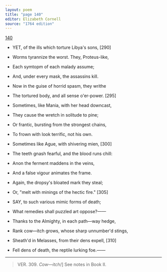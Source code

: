 ```yaml
---
layout: poem
title: "page 140"
editor: Elizabeth Cornell
source: "1764 edition"
---
```



[140]()

- YET, of the ills which torture Libya's sons, [290]
- Worms tyrannize the worst. They, Proteus-like,
- Each symtopm of each malady assume;
- And, under every mask, the assassins kill.
- Now in the guise of horrid spasm, they writhe
- The tortured body, and all sense o'er-power. [295]
- Sometimes, like Mania, with her head downcast,
- They cause the wretch in solitude to pine;
- Or frantic, bursting from the strongest chains,
- To frown with look terrific, not his own.
- Sometimes like Ague, with shivering mien, [300]
- The teeth gnash fearful, and the blood runs chill:
- Anon the ferment maddens in the veins,
- And a false vigour animates the frame.
- Again, the dropsy's bloated mark they steal;
- Or, "melt with minings of the hectic fire." [305]

- SAY, to such various mimic forms of death;
- What remedies shall puzzled art oppose?——
- Thanks to the Almighty, in each path—way hedge,
- Rank cow—itch grows, whose sharp unnumber'd stings,
- Sheath'd in Melasses, from their dens expell, [310] <!--[Melaffes?]-->
- Fell dens of death, the reptile lurking foe.——


---

> VER. 309. *Cow—itch*/] See notes in Book II.